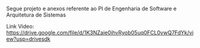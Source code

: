 Segue projeto e anexos referente ao PI de Engenharia de Software e Arquitetura de Sistemas

Link Video: https://drive.google.com/file/d/1K3NZaie0ihvRyob05uq0FCL0vwQ7FdYk/view?usp=drivesdk
